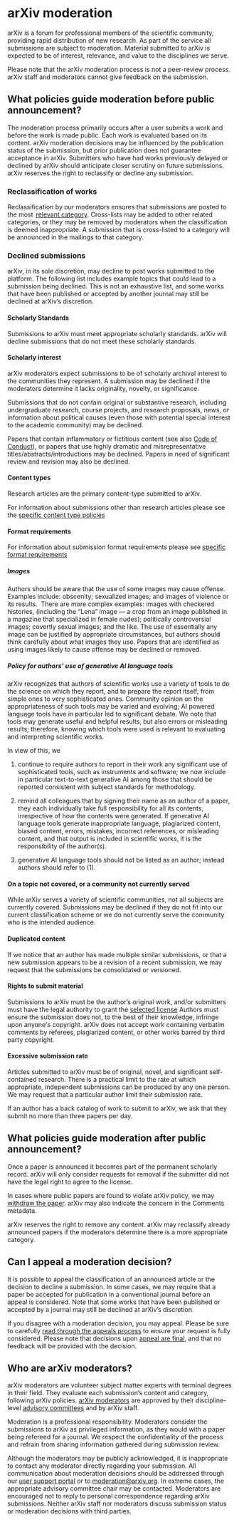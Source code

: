 # arXiv moderation

arXiv is a forum for professional members of the scientific community, providing rapid distribution of new research. As part of the service all submissions are subject to moderation. Material submitted to arXiv is expected to be of interest, relevance, and value to the disciplines we serve.

Please note that the arXiv moderation process is not a peer-review process. arXiv staff and moderators cannot give feedback on the submission. 
 
<span id="what-policies"></span>
## What policies guide moderation before public announcement?

The moderation process primarily occurs after a user submits a work and before the work is made public. Each work is evaluated based on its content. arXiv moderation decisions may be influenced by the publication status of the submission, but prior publication does not guarantee acceptance in arXiv. Submitters who have had works previously delayed or declined by arXiv should anticipate closer scrutiny on future submissions. arXiv reserves the right to reclassify or decline any submission.

<span id="reclassification"></span>
### Reclassification of works

Reclassification by our moderators ensures that submissions are posted to the most  [relevant category](https://arxiv.org/category_taxonomy). Cross-lists may be added to other related categories, or they may be removed by moderators when the classification is deemed inappropriate. A submission that is cross-listed to a category will be announced in the mailings to that category. 

<span id="declined"></span>
### Declined submissions

arXiv, in its sole discretion, may decline to post works submitted to the platform. The following list includes example topics that could lead to a submission being declined. This is not an exhaustive list, and some works that have been published or accepted by another journal may still be declined at arXiv’s discretion. 

<span id="scholarly-standards"></span>
#### Scholarly Standards

Submissions to arXiv must meet appropriate scholarly standards. arXiv will decline submissions that do not meet these scholarly standards.  

<span id="scholarly-interest"></span>
#### Scholarly interest

arXiv moderators expect submissions to be of scholarly archival interest to the communities they represent. A submission may be declined if the moderators determine it lacks originality, novelty, or significance. 

Submissions that do not contain original or substantive research, including undergraduate research, course projects, and research proposals, news, or information about political causes (even those with potential special interest to the academic community) may be declined.

Papers that contain inflammatory or fictitious content (see also [Code of Conduct](../../help/policies/code_of_conduct.md)), or papers that use highly dramatic and misrepresentative titles/abstracts/introductions may be declined. Papers in need of significant review and revision may also be declined.

#### Content types

Research articles are the primary content-type submitted to arXiv.

For information about submissions other than research articles please see the [specific content type policies](/help/policies/content-types.md)

<span id="format"></span>
#### Format requirements

For information about submission format requirements please see [specific format requirements](help/policies/format_requirements.html)


##### Images

Authors should be aware that the use of some images may cause offense. Examples include: obscenity; sexualized images; and images of violence or its results.  There are more complex examples: images with checkered histories, (including the “Lena” image — a crop from an image published in a magazine that specialized in female nudes); politically controversial images; covertly sexual images; and the like. The use of essentially any image can be justified by appropriate circumstances, but authors should think carefully about what images they use. Papers that are identified as using images likely to cause offense may be declined or removed.


<span id="AI-language-tools"></span>

##### Policy for authors’ use of generative AI language tools 

arXiv recognizes that authors of scientific works use a variety of tools to do the science on which they report, and to prepare the report itself, from simple ones to very sophisticated ones. Community opinion on the appropriateness of such tools may be varied and evolving; AI powered language tools have in particular led to significant debate. We note that tools may generate useful and helpful results, but also errors or misleading results; therefore, knowing which tools were used is relevant to evaluating and interpreting scientific works. 

In view of this, we 

1. continue to require authors to report in their work any significant use of sophisticated tools, such as instruments and software; we now include in particular text-to-text generative AI among those that should be reported consistent with subject standards for methodology.

2. remind all colleagues that by signing their name as an author of a paper, they each individually take full responsibility for all its contents, irrespective of how the contents were generated. If generative AI language tools generate inappropriate language, plagiarized content, biased content, errors, mistakes, incorrect references, or misleading content, and that output is included in scientific works, it is the responsibility of the author(s).

3. generative AI language tools should not be listed as an author; instead authors should refer to (1).


<span id="out-of-scope"></span>
#### On a topic not covered, or a community not currently served

While arXiv serves a variety of scientific communities, not all subjects are currently covered. Submissions may be declined if they do not fit into our current classification scheme or we do not currently serve the community who is the intended audience. 

<span id="duplicated-content"></span>
#### Duplicated content

If we notice that an author has made multiple similar submissions, or that a new submission appears to be a revision of a recent submission, we may request that the submissions be consolidated or versioned. 

<span id="rights-to-submit"></span>
#### Rights to submit material

Submissions to arXiv must be the author’s original work, and/or submitters must have the legal authority to grant the [selected license](../../help/license/index.md) Authors must ensure the submission does not, to the best of their knowledge, infringe upon anyone's copyright. arXiv does not accept work containing verbatim comments by referees, plagiarized content, or other works barred by third party copyright. 

<span id="submission-rate"></span>

#### Excessive submission rate

Articles submitted to arXiv must be of original, novel, and significant self-contained research. There is a practical limit to the rate at which appropriate, independent submissions can be produced by any one person. We may request that a particular author limit their submission rate.  

If an author has a back catalog of work to submit to arXiv, we ask that they submit no more than three papers per day.




<span id="policies-after"></span>
## What policies guide moderation after public announcement?

Once a paper is announced it becomes part of the permanent scholarly record. arXiv will only consider requests for removal if the submitter did not have the legal right to agree to the license.

In cases where public papers are found to violate arXiv policy, we may [withdraw the paper](../../help/withdraw.md). arXiv may also indicate the concern in the Comments metadata.

arXiv reserves the right to remove any content. arXiv may reclassify already announced papers if the moderators determine there is a more appropriate category.


<span id="appeal"></span>
## Can I appeal a moderation decision?

It is possible to appeal the classification of an announced article or the decision to decline a submission. In some cases, we may require that a paper be accepted for publication in a conventional journal before an appeal is considered. Note that some works that have been published or accepted by a journal may still be declined at arXiv’s discretion.

If you disagree with a moderation decision, you may appeal. Please be sure to carefully [read through the appeals process](appeals.md) to ensure your request is fully considered. Please note that decisions upon [appeal are final](appeals.md#final), and that no feedback will be provided with the decision.



<span id="who-are-the-moderators"></span>
## Who are arXiv moderators?

arXiv moderators are volunteer subject matter experts with terminal degrees in their field. They evaluate each submission’s content and category, following arXiv policies. [arXiv moderators](https://arxiv.org/moderators) are approved by their discipline-level [advisory committees](../../about/people/scientific_ad_board.md#advisory_committees) and by arXiv staff.

Moderation is a professional responsibility. Moderators consider the submissions to arXiv as privileged information, as they would with a paper being refereed for a journal. We respect the confidentiality of the process and refrain from sharing information gathered during submission review.

Although the moderators may be publicly acknowledged, it is inappropriate to contact any moderator directly regarding your submission. All communication about moderation decisions should be addressed through our [user support portal](https://arxiv-org.atlassian.net/servicedesk/customer/portal/2) or to moderation@arxiv.org. In extreme cases, the appropriate advisory committee chair may be contacted. Moderators are encouraged not to reply to personal correspondence regarding arXiv submissions. Neither arXiv staff nor moderators discuss submission status or moderation decisions with third parties.
